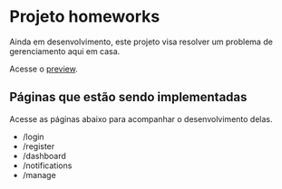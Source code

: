 # Projeto homeworks
Ainda em desenvolvimento, este projeto visa resolver um problema de gerenciamento aqui em casa.

Acesse o <a href="https://homeworks-project-jom0jg3ob-neoticoz.vercel.app/">preview</a>.

## Páginas que estão sendo implementadas
Acesse as páginas abaixo para acompanhar o desenvolvimento delas.

- /login
- /register
- /dashboard
- /notifications
- /manage
